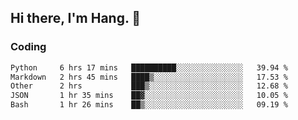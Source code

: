 ## Hi there, I'm Hang. 👋

### Coding

<!--START_SECTION:waka-->

```txt
Python     6 hrs 17 mins   ██████████░░░░░░░░░░░░░░░   39.94 %
Markdown   2 hrs 45 mins   ████▒░░░░░░░░░░░░░░░░░░░░   17.53 %
Other      2 hrs           ███▒░░░░░░░░░░░░░░░░░░░░░   12.68 %
JSON       1 hr 35 mins    ██▓░░░░░░░░░░░░░░░░░░░░░░   10.05 %
Bash       1 hr 26 mins    ██▒░░░░░░░░░░░░░░░░░░░░░░   09.19 %
```

<!--END_SECTION:waka-->
